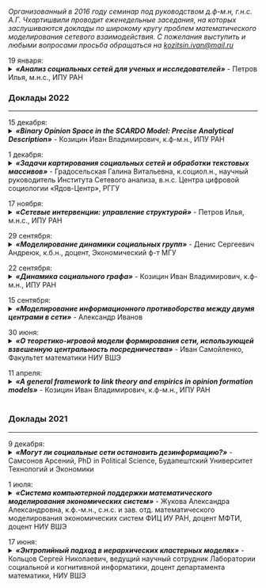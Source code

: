 *Организованный в 2016 году семинар под руководством д.ф-м.н, г.н.с. А.Г. Чхартишвили проводит еженедельные заседания, на которых заслушиваются доклады по широкому кругу проблем математического моделирования сетевого взаимодействия. С пожелания выступить и любыми вопросами просьба обращаться на kozitsin.ivan@mail.ru*

<p></p>
19 января: <details>
  <summary> <b><i>«Анализ социальных сетей для ученых и исследователей»</i></b> - Петров Илья, м.н.с., ИПУ РАН</summary>
  
  > <br>
  > В работе проводится анализ активности исследователей Института проблем управления в социальной сети ResearchGate.
</details>


### Доклады 2022
***
<p></p>
15 декабря: <details>
  <summary> <b><i>«Binary Opinion Space in the SCARDO Model: Precise Analytical Description»</i></b> - Козицин Иван Владимирович, к.ф-м.н., ИПУ РАН</summary>
  
  > <br>
  > Доклад посвящен недавно принятой в журнал Advances in Systems Science and Applications (ASSA) работе: https://ijassa.ipu.ru/index.php/ijassa/article/view/1292. 
</details>

<p></p>
1 декабря: <details>
  <summary> <b><i>«Задачи картирования социальных сетей и обработки текстовых массивов»</i></b> - Градосельская Галина Витальевна, к.социол.н., научный руководитель Института Сетевого анализа, в.н.с. Центра цифровой социологии «Ядов-Центр», РГГУ
</summary>
  
  > <br>
  > Обсуждение перспективы исследований по прикладным направлениям, посвященным картированию социальных сетей и обработке текстовых массивов (векторизация текстов, их классификация, нейросетевое моделирование). 
</details>

<p></p>
17 ноября: <details>
  <summary> <b><i>«Сетевые интервенции: управление структурой»</i></b> - Петров Илья, м.н.с., ИПУ РАН
</summary>
  
  > <br>
  > Доклад посвящен управлению сетевым взаимодействием экономических агентов. Термин «сетевые интервенции» или «сетевое вмешательство» (англ. network interventions) описывает процесс использования данных cетей социального взаимодействия для изменения результатов деятельности участников сети. Существуют различные стратегии сетевых интервенций, и интерес представляет оценка применимости и эффективности этих методов.  На примере игр с линейным наилучшим ответом рассмотрены различные стратегии сетевых интервенций. Особое внимание уделено управлению структурой взаимодействия: предложен подход к управлению сетевыми характеристиками стратегического взаимодействия агентов на сети. Для сравнения эффективности различных подходов к управлению рассмотрена задача противоборства двух центров, преследующих противоположные цели.
</details>

<p></p>
29 сентября: <details>
  <summary> <b><i>«Моделирование динамики социальных групп»</i></b> - Денис Сергеевич Андреюк, к.б.н., доцент, Экономический ф-т МГУ</summary>
  
  > <br>
  > Доклад посвящен проблеме моделирования долгосрочной динамики социальных групп. Предложено рассматривать социальную группу как адаптивный информационный контур, характеристики которого на длинной шкале времени заданы отчасти генетическими предустановками участников группы, а отчасти множеством социальных институций - неформальных норм и традиций, и формальных законов и правил. На короткой временной шкале информационные характеристики социальной группы в значительной мере определяются структурой социальных связей, которая, в свою очередь, зависит от динамики мнений в группе.
  > Предложены параметры для моделирования генетической составляющей группового социального поведения, а также ряд инструментов для эмпирического анализа рамок, определяющих правила изменения социальных связей в краткосрочной динамике группы.
</details>

<p></p>
22 сентября: <details>
  <summary> <b><i>«Динамика социального графа»</i></b> - Козицин Иван Владимирович, к.ф-м.н., ИПУ РАН</summary>
  
  > <br>
  > 
</details>

<p></p>
15 сентября: <details>
  <summary> <b><i>«Моделирование информационного противоборства между двумя центрами в сети»</i></b> - Александр Иванов</summary>
  
  > <br>
  > Доклад посвящен проблеме моделирования долгосрочной динамики социальных групп. Предложено рассматривать социальную группу как адаптивный информационный контур, характеристики которого на длинной шкале времени заданы отчасти генетическими предустановками участников группы, а отчасти множеством социальных институций - неформальных норм и традиций, и формальных законов и правил. На короткой временной шкале информационные характеристики социальной группы в значительной мере определяются структурой социальных связей, которая, в свою очередь, зависит от динамики мнений в группе.
Предложены параметры для моделирования генетической составляющей группового социального поведения, а также ряд инструментов для эмпирического анализа рамок, определяющих правила изменения социальных связей в краткосрочной динамике группы.
</details>

<p></p>
30 июня: <details>
  <summary> <b><i>«О теоретико-игровой модели формирования сети, использующей взвешенную центральность посредничества»</i></b> - Иван Самойленко, Факультет математики НИУ ВШЭ</summary>
  
  > <br>
  > С 1950-х годов активно исследуется вопрос того каким образом в реальных задачах возникают сетевые структуры В ходе изучения этой области было обнаружено, что сети, полученные из источников разной природы, обладают многими общими свойствами. Было предложено множество хороших вероятностных моделей, однако вероятностный подход не позволяет объяснить причину возникновения конкретных связей. В своей работе я рассмотрел теоретико-игровую модель, использующую взвешенную центральность посредничества (betweenness centrality). Модель позволяет не только получить более сильное ограничение на свойство малого мира (мы назовем это свойство "сверхмалый мир", также более известное как "правило 6 рукопожатий"), но и предположить стратегические причины, по которым образуются конкретные связи, а также причины, по которым правило 6 рукопожатий реализуется в социальных сетях.
</details>

<p></p>
11 апреля: <details>
  <summary> <b><i>«A general framework to link theory and empirics in opinion formation models»</i></b> - Козицин Иван Владимирович, к.ф-м.н., ИПУ РАН</summary>
  
  > <br>
  > Доклад по мотивам моей недавно вышедшей статьи https://www.nature.com/articles/s41598-022-09468-3
</details>

<br>

### Доклады 2021
***
<p></p>
9 декабря: <details>
  <summary> <b><i>«Могут ли социальные сети остановить дезинформацию?»</i></b> - Самсонов Арсений, PhD in Political Science, Будапештский Университет Технологий и Экономики</summary>
  
  > <br>
> Предлагается теоретико-игровая модель, в которой политик и избиратели выбирают, какой соцсетью пользоваться. Соцсети могут заставить политика посылать достоверный сигнал. В равновесии избиратели с большей вероятностью делают наилучший выбор, если одна из соцсетей для них предпочтетельнее другой. Модель описывает факт-чекинг в западных демократиях и применима к регулированию онлайн-платформ. В частности, она показывает, что разделение платформ может привести к снижению уровня факт-чекинга.
</details>

<p></p>
1 июля: <details>
  <summary> <b><i>«Система компьютерной поддержки математического моделирования экономических систем»</i></b> - Жукова Александра Александровна, к.ф.-м.н., с.н.с. и зав. отд. математического моделирования экономических систем ФИЦ ИУ РАН, доцент МФТИ, доцент НИУ ВШЭ</summary>
  
  > <br>
> В данном докладе будет рассказано об опыте использования систем и технологий поддержки моделирования и принятия решений, которые мы активно применяем в нашем отделе математического моделирования экономических систем ФИЦ ИУ РАН: работы по построению моделей общего равновесия, имитационные модели, параллельные вычисления, описания множества достижимости и Парето-оптимальных состояний, анализа спроса на товары на основе торговой статистики. Коллектив отдела ФИЦ ИУ РАН имеет уникальный многолетний опыт разработки прикладных динамических моделей равновесия. Для эффективной реализации этих моделей была создана система интеллектуальной поддержки математического моделирования экономики ЭКОМОД, включающая возможности проверки корректности модели и соблюдения балансов. Система способна автоматизировать аналитическое исследование моделей, основанных на оптимальном управлении. В настоящий момент мы работаем над расширением функций системы и переводом ее с Maple на бесплатные системы Xcas и SymPy. Также, возникла задача моделирования сложной структуры взаимодействия экономических агентов в экономике, межотраслевых связей и случайных процессов транзакций. Также, планируется рассказать о других разработках отдела.
</details>

<p></p>
17 июня: <details>
  <summary> <b><i>«Энтропийный подход в иерархических кластерных моделях»</i></b> - Кольцов Сергей Николаевич, ведущий научный сотрудник Лаборатории социальной и когнитивной информатики, доцент департамента математики, НИУ ВШЭ</summary>
  
  > <br>
> В докладе будут рассмотрены возможности расширения энтропийного подхода на иерархические модели кластеризации данных. В первой части доклада будет рассмотрена возможность иерархической кластеризации пользовательских данных в ВК на основе энтропии Реньи. Во второй части, будет приведены результаты расширения энтропийного подхода иерархические тематические модели. В рамках данного доклада будут приведены результаты экспериментов по следующим моделям: 1. hierarchical latent Dirichlet allocation model (hLDA), 2. hierarchical Pachinko allocation model (hPAM). 3. hierarchical additive regularization of topic models (hARTM), и по 4 датасетам, два из которых имеют плоскую разметку, и 2 датасета имеют двухуровневую тематическую разметку. На основе экспериментов будет показано, как можно производить настройку иерархических тематических моделей при помощи поиска минимума энтропии Реньи. Кроме того, в докладе будет показан эффект препроцессинга (процедура удаления стоп слов) в терминах энтропии Реньи.
> Все python коды и датасеты доступны на сайте Github:
> https://github.com/hse-scila/hierarchical-models
</details>
